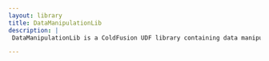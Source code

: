 ```yaml
---
layout: library
title: DataManipulationLib
description: |
 DataManipulationLib is a ColdFusion UDF library containing data manipulation functions. This is a general purpose data "munging" type library.

---
```


